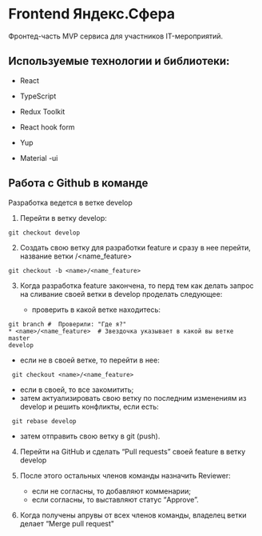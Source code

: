 # Frontend Яндекс.Сфера

Фронтед-часть MVP сервиса для участников IT-мероприятий.

## Используемые технологии и библиотеки:

- React

- TypeScript

- Redux Toolkit

- React hook form

- Yup

- Material -ui

## Работа с Github в команде

Разработка ведется в ветке develop

1. Перейти в ветку develop:

```
git checkout develop
```

2. Создать свою ветку для разработки feature и сразу в нее перейти, название ветки <name>/<name_feature>

```
git checkout -b <name>/<name_feature>
```

3. Когда разработка feature закончена, то перд тем как делать запрос на сливание своей ветки в develop проделать следующее:

   - проверить в какой ветке находитесь:

```
git branch #  Проверили: "Где я?"
* <name>/<name_feature>  # Звездочка указывает в какой вы ветке
master
develop
```

- если не в своей ветке, то перейти в нее:

```
 git checkout <name>/<name_feature>
```

- если в своей, то все закомитить;
- затем актуализировать свою ветку по последним изменениям из develop и решить конфликты, если есть:

```
 git rebase develop
```

- затем отправить свою ветку в git (push).

4. Перейти на GitHub и сделать “Pull requests” своей feature в ветку develop

5. После этого остальных членов команды назначить Reviewer:

   - если не согласны, то добавляют комменарии;
   - если согласны, то выставляют статус “Approve”.

6. Когда получены апрувы от всех членов команды, владелец ветки делает “Merge pull request"

